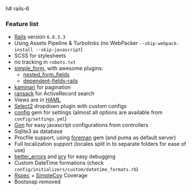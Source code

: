 h# rails-6

### Feature list
* [Rails](https://rubyonrails.org/) version `6.0.3.3`
* Using Assets Pipeline & Turbolinks (no WebPacker `--skip-webpack-install --skip-javascript`)
* SCSS for stylesheets
* no tracking in `robots.txt`
* [simple_form](https://github.com/heartcombo/simple_form), with awesome plugins:
  * [nested_form_fields](https://github.com/ncri/nested_form_fields)
  * [dependent-fields-rails](https://github.com/vollnhals/dependent-fields-rails)
* [kaminari](https://github.com/kaminari/kaminari) for pagination
* [ransack](https://github.com/activerecord-hackery/ransack) for ActiveRecord search
* Views are in [HAML](https://haml.info/)
* [Select2](https://select2.org/) dropdown plugin with custom configs
* [config](https://github.com/rubyconfig/config) gem for settings (almost all options are available from `config/settings.yml`)
* [Gon](https://github.com/gazay/gon) for easy javascript configurations from controllers
* Sqlite3 as database
* Procfile support, using [foreman](https://github.com/ddollar/foreman) gem (and puma as default server)
* Full localization support (locales split in to separate folders for ease of use)
* [better_errors](https://github.com/BetterErrors/better_errors) and [pry](https://github.com/pry/pry) for easy debugging
* Custom DateTime formations (check `config/initializers/custom/datetime_formats.rb`)
* [Rspec](https://rspec.info/) + [SimpleCov](https://github.com/simplecov-ruby/simplecov) Coverage
* Bootsnap removed
